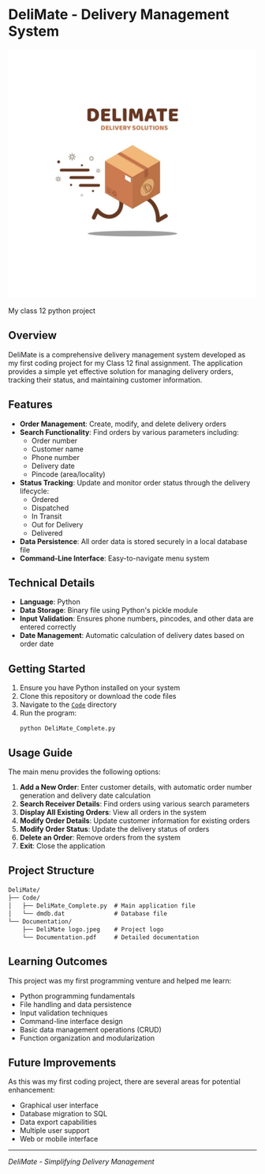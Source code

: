 # DeliMate - Delivery Management System 
![DeliMate Logo](Documentation/DeliMate%20logo.jpeg)

My class 12 python project

## Overview

DeliMate is a comprehensive delivery management system developed as my first coding project for my Class 12 final assignment. The application provides a simple yet effective solution for managing delivery orders, tracking their status, and maintaining customer information.

## Features

- **Order Management**: Create, modify, and delete delivery orders
- **Search Functionality**: Find orders by various parameters including:
  - Order number
  - Customer name
  - Phone number
  - Delivery date
  - Pincode (area/locality)
- **Status Tracking**: Update and monitor order status through the delivery lifecycle:
  - Ordered
  - Dispatched
  - In Transit
  - Out for Delivery
  - Delivered
- **Data Persistence**: All order data is stored securely in a local database file
- **Command-Line Interface**: Easy-to-navigate menu system

## Technical Details

- **Language**: Python
- **Data Storage**: Binary file using Python's pickle module
- **Input Validation**: Ensures phone numbers, pincodes, and other data are entered correctly
- **Date Management**: Automatic calculation of delivery dates based on order date

## Getting Started

1. Ensure you have Python installed on your system
2. Clone this repository or download the code files
3. Navigate to the [`Code`](Code) directory
4. Run the program:
   ```
   python DeliMate_Complete.py
   ```

## Usage Guide

The main menu provides the following options:

1. **Add a New Order**: Enter customer details, with automatic order number generation and delivery date calculation
2. **Search Receiver Details**: Find orders using various search parameters
3. **Display All Existing Orders**: View all orders in the system
4. **Modify Order Details**: Update customer information for existing orders
5. **Modify Order Status**: Update the delivery status of orders
6. **Delete an Order**: Remove orders from the system
7. **Exit**: Close the application

## Project Structure

```
DeliMate/
├── Code/
│   ├── DeliMate_Complete.py  # Main application file
│   └── dmdb.dat              # Database file
└── Documentation/
    ├── DeliMate logo.jpeg    # Project logo
    └── Documentation.pdf     # Detailed documentation
```

## Learning Outcomes

This project was my first programming venture and helped me learn:
- Python programming fundamentals
- File handling and data persistence
- Input validation techniques
- Command-line interface design
- Basic data management operations (CRUD)
- Function organization and modularization

## Future Improvements

As this was my first coding project, there are several areas for potential enhancement:
- Graphical user interface
- Database migration to SQL
- Data export capabilities
- Multiple user support
- Web or mobile interface

---

*DeliMate - Simplifying Delivery Management*
